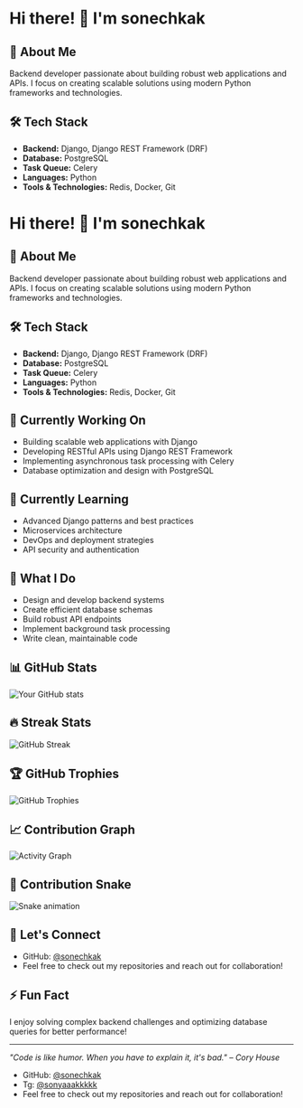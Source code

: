 # Hi there! 👋 I'm sonechkak

## 🚀 About Me
Backend developer passionate about building robust web applications and APIs. I focus on creating scalable solutions using modern Python frameworks and technologies.

## 🛠️ Tech Stack
- **Backend:** Django, Django REST Framework (DRF)
- **Database:** PostgreSQL
- **Task Queue:** Celery
- **Languages:** Python
- **Tools & Technologies:** Redis, Docker, Git

# Hi there! 👋 I'm sonechkak

## 🚀 About Me
Backend developer passionate about building robust web applications and APIs. I focus on creating scalable solutions using modern Python frameworks and technologies.

## 🛠️ Tech Stack
- **Backend:** Django, Django REST Framework (DRF)
- **Database:** PostgreSQL
- **Task Queue:** Celery
- **Languages:** Python
- **Tools & Technologies:** Redis, Docker, Git

## 🔭 Currently Working On
- Building scalable web applications with Django
- Developing RESTful APIs using Django REST Framework
- Implementing asynchronous task processing with Celery
- Database optimization and design with PostgreSQL

## 🌱 Currently Learning
- Advanced Django patterns and best practices
- Microservices architecture
- DevOps and deployment strategies
- API security and authentication

## 💼 What I Do
- Design and develop backend systems
- Create efficient database schemas
- Build robust API endpoints
- Implement background task processing
- Write clean, maintainable code

## 📊 GitHub Stats
![Your GitHub stats](https://github-readme-stats.vercel.app/api?username=sonechkak&show_icons=true&theme=radical)

## 🔥 Streak Stats
![GitHub Streak](https://github-readme-streak-stats.herokuapp.com/?user=sonechkak&theme=radical)

## 🏆 GitHub Trophies
![GitHub Trophies](https://github-profile-trophy.vercel.app/?username=sonechkak&theme=radical&row=1&column=6)

## 📈 Contribution Graph
![Activity Graph](https://github-readme-activity-graph.vercel.app/graph?username=sonechkak&theme=redical)

## 🐍 Contribution Snake
![Snake animation](https://github.com/sonechkak/sonechkak/blob/output/github-contribution-grid-snake.svg)

## 🔗 Let's Connect
- GitHub: [@sonechkak](https://github.com/sonechkak)
- Feel free to check out my repositories and reach out for collaboration!

## ⚡ Fun Fact
I enjoy solving complex backend challenges and optimizing database queries for better performance!

---
*"Code is like humor. When you have to explain it, it's bad." – Cory House*
- GitHub: [@sonechkak](https://github.com/sonechkak)
- Tg: [@sonyaaakkkkk](https://t.me/sonyaaakkkkk)
- Feel free to check out my repositories and reach out for collaboration!
